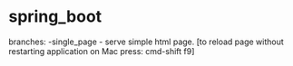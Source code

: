 # spring_boot

branches: 
-single_page - serve simple html page. 
[to reload page without restarting application on Mac press: cmd-shift f9]

